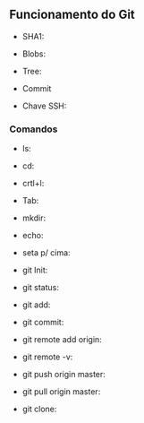 ## Funcionamento do Git

-   SHA1:
    
-   Blobs:
    
-   Tree:
    
-   Commit
    
-   Chave SSH:
    

### Comandos

-   ls:
    
-   cd:
    
-   crtl+l:
    
-   Tab:
    
-   mkdir:
    
-   echo:
    
-   seta p/ cima:
    
-   git Init:
    
-   git status:
    
-   git add:
    
-   git commit:
    
-   git remote add origin:
    
-   git remote -v:
    
-   git push origin master:
    
-   git pull origin master:
    
-   git clone: